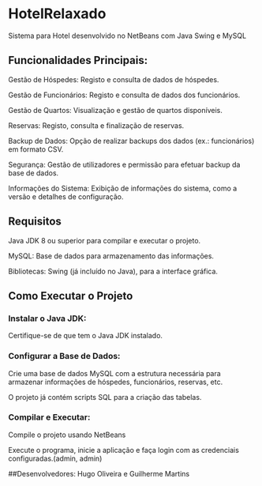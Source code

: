 # HotelRelaxado
Sistema para Hotel desenvolvido no NetBeans com Java Swing e MySQL

## Funcionalidades Principais:
Gestão de Hóspedes: Registo e consulta de dados de hóspedes.

Gestão de Funcionários: Registo e consulta de dados dos funcionários.

Gestão de Quartos: Visualização e gestão de quartos disponíveis.

Reservas: Registo, consulta e finalização de reservas.

Backup de Dados: Opção de realizar backups dos dados (ex.: funcionários) em formato CSV.

Segurança: Gestão de utilizadores e permissão para efetuar backup da base de dados.

Informações do Sistema: Exibição de informações do sistema, como a versão e detalhes de configuração.


## Requisitos
Java JDK 8 ou superior para compilar e executar o projeto.

MySQL: Base de dados para armazenamento das informações.

Bibliotecas: Swing (já incluído no Java), para a interface gráfica.


## Como Executar o Projeto
### Instalar o Java JDK: 

Certifique-se de que tem o Java JDK instalado.

### Configurar a Base de Dados:
Crie uma base de dados MySQL com a estrutura necessária para armazenar informações de hóspedes, funcionários, reservas, etc.

O projeto já contém scripts SQL para a criação das tabelas. 

### Compilar e Executar:
Compile o projeto usando NetBeans

Execute o programa, inicie a aplicação e faça login com as credenciais configuradas.(admin, admin)


##Desenvolvedores: 
Hugo Oliveira e Guilherme Martins

